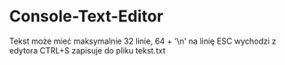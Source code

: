 # Console-Text-Editor
Tekst może mieć maksymalnie 32 linie, 64 + '\n' na linię
ESC wychodzi z edytora
CTRL+S zapisuje do pliku tekst.txt

